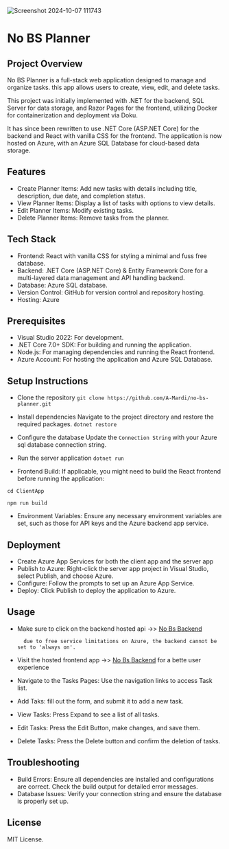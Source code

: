 ![Screenshot 2024-10-07 111743](https://github.com/user-attachments/assets/31e319b9-6494-4874-a469-0a1a12e1fcb1)

# No BS Planner
## Project Overview
No BS Planner is a full-stack web application designed to manage and organize tasks. this app allows users to create, view, edit, and delete tasks.

This project was initially implemented with .NET for the backend, SQL Server for data storage, and Razor Pages for the frontend, utilizing Docker for containerization and deployment via Doku.

It has since been rewritten to use .NET Core (ASP.NET Core) for the backend and React with vanilla CSS for the frontend. The application is now hosted on Azure, with an Azure SQL Database for cloud-based data storage.


## Features
- Create Planner Items: Add new tasks with details including title, description, due date, and completion status.
- View Planner Items: Display a list of tasks with options to view details.
- Edit Planner Items: Modify existing tasks.
- Delete Planner Items: Remove tasks from the planner.
## Tech Stack
- Frontend: React with vanilla CSS for styling a minimal and fuss free database.
- Backend: .NET Core (ASP.NET Core) & Entity Framework Core for a multi-layered data management and API handling backend.
- Database: Azure SQL database.
- Version Control: GitHub for version control and repository hosting.
- Hosting: Azure
## Prerequisites
- Visual Studio 2022: For development.
- .NET Core 7.0+ SDK: For building and running the application.
- Node.js: For managing dependencies and running the React frontend.
- Azure Account: For hosting the application and Azure SQL Database.
## Setup Instructions
- Clone the repository 
`git clone https://github.com/A-Mardi/no-bs-planner.git`

- Install dependencies Navigate to the project directory and restore the required packages.
`dotnet restore`

- Configure the database Update the `Connection String` with your Azure sql database connection string.

- Run the server application
`dotnet run`

- Frontend Build: If applicable, you might need to build the React frontend before running the application:

```
cd ClientApp

npm run build
```

- Environment Variables: Ensure any necessary environment variables are set, such as those for API keys and the Azure backend app service.

## Deployment
- Create Azure App Services for both the client app and the server app  
- Publish to Azure: Right-click the server app project in Visual Studio, select Publish, and choose Azure.
- Configure: Follow the prompts to set up an Azure App Service.
- Deploy: Click Publish to deploy the application to Azure.

## Usage

- Make sure to click on the backend hosted api ->> [No Bs Backend](https://nobsbackend-cpf0bea5bxamcqfs.canadacentral-01.azurewebsites.net/)

        due to free service limitations on Azure, the backend cannot be set to 'always on'.
- Visit the hosted frontend app ->> [No Bs Backend](https://calm-bush-08355fa0f.5.azurestaticapps.net/) for a bette user experience
- Navigate to the Tasks Pages: Use the navigation links to access Task list.
- Add Taks: fill out the form, and submit it to add a new task.
- View Tasks: Press Expand to see a list of all tasks.
- Edit Tasks: Press the Edit Button, make changes, and save them.
- Delete Tasks: Press the Delete button and confirm the deletion of tasks.

  
## Troubleshooting
- Build Errors: Ensure all dependencies are installed and configurations are correct. Check the build output for detailed error messages.
- Database Issues: Verify your connection string and ensure the database is properly set up.

## License
MIT License.
